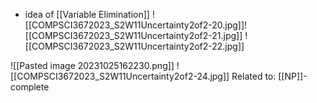 - idea of [[Variable Elimination]]
![[COMPSCI3672023_S2W11Uncertainty2of2-20.jpg]]![[COMPSCI3672023_S2W11Uncertainty2of2-21.jpg]]
![[COMPSCI3672023_S2W11Uncertainty2of2-22.jpg]]

![[Pasted image 20231025162230.png]]
![[COMPSCI3672023_S2W11Uncertainty2of2-24.jpg]]
Related to: [[NP]]-complete